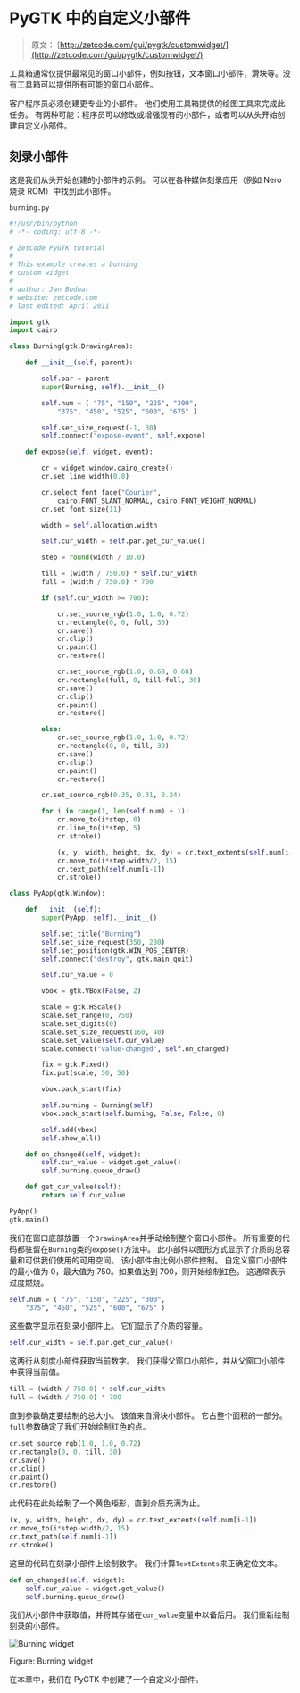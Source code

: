 # PyGTK 中的自定义小部件

> 原文： [http://zetcode.com/gui/pygtk/customwidget/](http://zetcode.com/gui/pygtk/customwidget/)

工具箱通常仅提供最常见的窗口小部件，例如按钮，文本窗口小部件，滑块等。没有工具箱可以提供所有可能的窗口小部件。

客户程序员必须创建更专业的小部件。 他们使用工具箱提供的绘图工具来完成此任务。 有两种可能：程序员可以修改或增强现有的小部件，或者可以从头开始创建自定义小部件。

## 刻录小部件

这是我们从头开始创建的小部件的示例。 可以在各种媒体刻录应用（例如 Nero 烧录 ROM）中找到此小部件。

`burning.py`

```py
#!/usr/bin/python
# -*- coding: utf-8 -*-

# ZetCode PyGTK tutorial 
#
# This example creates a burning
# custom widget
#
# author: Jan Bodnar
# website: zetcode.com 
# last edited: April 2011

import gtk
import cairo

class Burning(gtk.DrawingArea):

    def __init__(self, parent):

        self.par = parent
        super(Burning, self).__init__()

        self.num = ( "75", "150", "225", "300", 
            "375", "450", "525", "600", "675" )

        self.set_size_request(-1, 30)
        self.connect("expose-event", self.expose)

    def expose(self, widget, event):

        cr = widget.window.cairo_create()
        cr.set_line_width(0.8)

        cr.select_font_face("Courier", 
            cairo.FONT_SLANT_NORMAL, cairo.FONT_WEIGHT_NORMAL)
        cr.set_font_size(11)

        width = self.allocation.width

        self.cur_width = self.par.get_cur_value()

        step = round(width / 10.0)

        till = (width / 750.0) * self.cur_width
        full = (width / 750.0) * 700

        if (self.cur_width >= 700):

            cr.set_source_rgb(1.0, 1.0, 0.72)
            cr.rectangle(0, 0, full, 30)
            cr.save()
            cr.clip()
            cr.paint()
            cr.restore()

            cr.set_source_rgb(1.0, 0.68, 0.68)
            cr.rectangle(full, 0, till-full, 30)
            cr.save()
            cr.clip()
            cr.paint()
            cr.restore()

        else:     
            cr.set_source_rgb(1.0, 1.0, 0.72)
            cr.rectangle(0, 0, till, 30)
            cr.save()
            cr.clip()
            cr.paint()
            cr.restore()

        cr.set_source_rgb(0.35, 0.31, 0.24)

        for i in range(1, len(self.num) + 1):
            cr.move_to(i*step, 0)
            cr.line_to(i*step, 5)
            cr.stroke()

            (x, y, width, height, dx, dy) = cr.text_extents(self.num[i-1])
            cr.move_to(i*step-width/2, 15)
            cr.text_path(self.num[i-1])
            cr.stroke()

class PyApp(gtk.Window): 

    def __init__(self):
        super(PyApp, self).__init__()

        self.set_title("Burning")
        self.set_size_request(350, 200)        
        self.set_position(gtk.WIN_POS_CENTER)
        self.connect("destroy", gtk.main_quit)

        self.cur_value = 0

        vbox = gtk.VBox(False, 2)

        scale = gtk.HScale()
        scale.set_range(0, 750)
        scale.set_digits(0)
        scale.set_size_request(160, 40)
        scale.set_value(self.cur_value)
        scale.connect("value-changed", self.on_changed)

        fix = gtk.Fixed()
        fix.put(scale, 50, 50)

        vbox.pack_start(fix)

        self.burning = Burning(self)
        vbox.pack_start(self.burning, False, False, 0)

        self.add(vbox)
        self.show_all()

    def on_changed(self, widget):
        self.cur_value = widget.get_value()
        self.burning.queue_draw()

    def get_cur_value(self):
        return self.cur_value

PyApp()
gtk.main()

```

我们在窗口底部放置一个`DrawingArea`并手动绘制整个窗口小部件。 所有重要的代码都驻留在`Burning`类的`expose()`方法中。 此小部件以图形方式显示了介质的总容量和可供我们使用的可用空间。 该小部件由比例小部件控制。 自定义窗口小部件的最小值为 0，最大值为 750。如果值达到 700，则开始绘制红色。 这通常表示过度燃烧。

```py
self.num = ( "75", "150", "225", "300", 
    "375", "450", "525", "600", "675" )

```

这些数字显示在刻录小部件上。 它们显示了介质的容量。

```py
self.cur_width = self.par.get_cur_value()

```

这两行从刻度小部件获取当前数字。 我们获得父窗口小部件，并从父窗口小部件中获得当前值。

```py
till = (width / 750.0) * self.cur_width
full = (width / 750.0) * 700

```

直到参数确定要绘制的总大小。 该值来自滑块小部件。 它占整个面积的一部分。 `full`参数确定了我们开始绘制红色的点。

```py
cr.set_source_rgb(1.0, 1.0, 0.72)
cr.rectangle(0, 0, till, 30)
cr.save()
cr.clip()
cr.paint()
cr.restore()

```

此代码在此处绘制了一个黄色矩形，直到介质充满为止。

```py
(x, y, width, height, dx, dy) = cr.text_extents(self.num[i-1])
cr.move_to(i*step-width/2, 15)
cr.text_path(self.num[i-1])
cr.stroke()

```

这里的代码在刻录小部件上绘制数字。 我们计算`TextExtents`来正确定位文本。

```py
def on_changed(self, widget):
    self.cur_value = widget.get_value()
    self.burning.queue_draw()

```

我们从小部件中获取值，并将其存储在`cur_value`变量中以备后用。 我们重新绘制刻录的小部件。

![Burning widget](img/feb3b93e26091d1e6e3bdaaad9382a6f.jpg)

Figure: Burning widget

在本章中，我们在 PyGTK 中创建了一个自定义小部件。